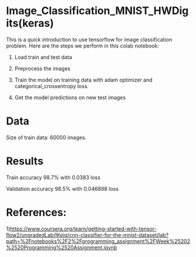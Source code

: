 # Image_Classification_MNIST_HWDigits(keras)

This is a quick introduction to use tensorflow for image classification problem. Here are the steps we perform in this colab notebook:

1) Load train and test data 

2) Preprocess the images

3) Train the model on training data with adam optimizer and categorical_crossentropy loss.

4) Get the model predictions on new test images


# Data

Size of train data: 60000 images.

# Results

Train accuracy 98.7% with 0.0383 loss

Validation accuracy 98.5% with 0.046898 loss


# References:

1)https://www.coursera.org/learn/getting-started-with-tensor-flow2/ungradedLab/IKejq/cnn-classifier-for-the-mnist-dataset/lab?path=%2Fnotebooks%2F2%2Fprogramming_assignment%2FWeek%25202%2520Programming%2520Assignment.ipynb


